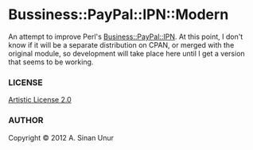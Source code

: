 # Bussiness::PayPal::IPN::Modern

An attempt to improve Perl's
[Business::PayPal::IPN](http://search.cpan.org/dist/Business-PayPal-IPN). At
this point, I don't know if it will be a separate distribution on CPAN, or
merged with the original module, so development will take place here until I
get a version that seems to be working.

### LICENSE

[Artistic License 2.0](http://www.perlfoundation.org/artistic_license_2_0)

### AUTHOR

Copyright &copy; 2012 A. Sinan Unur

